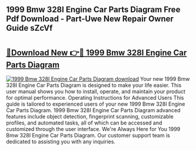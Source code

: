 ## 1999 Bmw 328I Engine Car Parts Diagram Free Pdf Download - Part-Uwe New Repair Owner Guide sZcVf

# <h2><a href="http://dfqacuu.blite.top/?on=1999+Bmw+328I+Engine+Car+Parts+Diagram">🔗Download New 👉🔴 1999 Bmw 328I Engine Car Parts Diagram</a></h2>

[![1999 Bmw 328I Engine Car Parts Diagram download](https://i.imgur.com/lujVjoI.png)](http://dfqacuu.blite.top/?on=1999+Bmw+328I+Engine+Car+Parts+Diagram)
Your new 1999 Bmw 328I Engine Car Parts Diagram is designed to make your life easier. This user manual shows you how to install, operate, and maintain your product for optimal performance. Operating Instructions for Advanced Users This guide is tailored to experienced users of your new 1999 Bmw 328I Engine Car Parts Diagram. 1999 Bmw 328I Engine Car Parts Diagram advanced features include object detection, fingerprint scanning, customizable profiles, and automated tasks, all of which can be accessed and customized through the user interface. We're Always Here for You 1999 Bmw 328I Engine Car Parts Diagram. Our customer support team is dedicated to assisting you with any inquiries.
